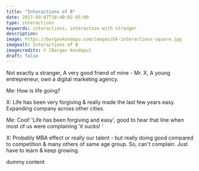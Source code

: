 ```yaml
---
title: "Interactions of B"
date: 2017-09-07T18:40:02-05:00
type: interactions
keywords: interactions, interaction with stranger
description:
image: https://bargavkondapu.com/images/bk-interactions-square.jpg
imagealt: Interactions of B
imagecredits: © [Bargav Kondapu]
draft: false
---
```

[comment]: # (Interactions with strangers )


Not exactly a stranger, A very good friend of mine - Mr. X, A young entrepreneur, own a digital marketing agency.

Me: How is life going?

X: Life has been very forgiving & really made the last few years easy. Expanding company across other cities.

Me: Cool! 'Life has been forgiving and easy', good to hear that line when most of us were complaining 'it sucks! '

X: Probably MBA effect or really our talent - but really doing good compared to competition & many others of same age group. So, can't complain. Just have to learn & keep growing.


dummy content
